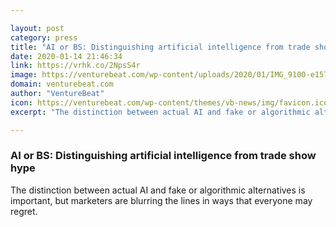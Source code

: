```yaml
---

layout: post
category: press
title: "AI or BS: Distinguishing artificial intelligence from trade show hype"
date: 2020-01-14 21:46:34
link: https://vrhk.co/2NpsS4r
image: https://venturebeat.com/wp-content/uploads/2020/01/IMG_9100-e1579014434237.jpeg?w=1200&strip=all
domain: venturebeat.com
author: "VentureBeat"
icon: https://venturebeat.com/wp-content/themes/vb-news/img/favicon.ico
excerpt: "The distinction between actual AI and fake or algorithmic alternatives is important, but marketers are blurring the lines in ways that everyone may regret."

---
```


### AI or BS: Distinguishing artificial intelligence from trade show hype

The distinction between actual AI and fake or algorithmic alternatives is important, but marketers are blurring the lines in ways that everyone may regret.